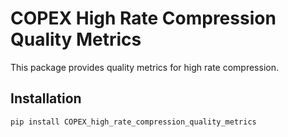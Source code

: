 # COPEX High Rate Compression Quality Metrics

This package provides quality metrics for high rate compression.

## Installation

```console
pip install COPEX_high_rate_compression_quality_metrics
```
